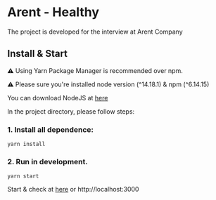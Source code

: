 # Arent - Healthy

The project is developed for the interview at Arent Company

## Install & Start

⚠️ Using Yarn Package Manager is recommended over npm.

⚠️ Please sure you're installed node version (^14.18.1) & npm (^6.14.15)

You can download NodeJS at [here](https://nodejs.org/en/)

In the project directory, please follow steps:

### 1. Install all dependence:
`yarn install`

### 2. Run in development.
`yarn start`

Start & check at [here](http://localhost:3000) or http://localhost:3000

